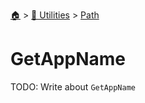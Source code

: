<!--startTocHeader-->
[🏠](../../README.md) > [🔧 Utilities](../README.md) > [Path](README.md)
# GetAppName
<!--endTocHeader-->

TODO: Write about `GetAppName`

<!--startTocSubTopic-->
<!--endTocSubTopic-->